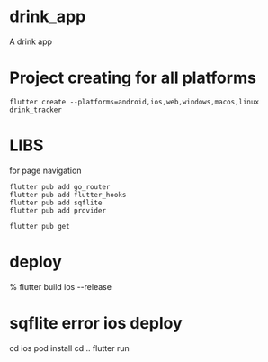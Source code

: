 # drink_app
A drink app

# Project creating for all platforms
```
flutter create --platforms=android,ios,web,windows,macos,linux drink_tracker
```

# LIBS
for page navigation 
```
flutter pub add go_router
flutter pub add flutter_hooks
flutter pub add sqflite
flutter pub add provider

flutter pub get
```

# deploy
 % flutter build ios --release

 # sqflite error ios deploy
 cd ios
pod install
cd ..
flutter run